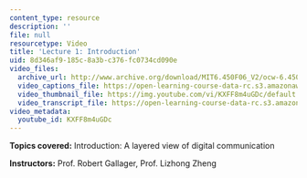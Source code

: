 ```yaml
---
content_type: resource
description: ''
file: null
resourcetype: Video
title: 'Lecture 1: Introduction'
uid: 8d346af9-185c-8a3b-c376-fc0734cd090e
video_files:
  archive_url: http://www.archive.org/download/MIT6.450F06_V2/ocw-6.450-f06-2003-09-03_300k.mp4
  video_captions_file: https://open-learning-course-data-rc.s3.amazonaws.com/6-450-principles-of-digital-communications-i-fall-2006/95a1a995a4aa5dc58fc9860b01f2be5c_KXFF8m4uGDc.vtt
  video_thumbnail_file: https://img.youtube.com/vi/KXFF8m4uGDc/default.jpg
  video_transcript_file: https://open-learning-course-data-rc.s3.amazonaws.com/6-450-principles-of-digital-communications-i-fall-2006/83f24feebc759e5eeabeb0390f453701_KXFF8m4uGDc.pdf
video_metadata:
  youtube_id: KXFF8m4uGDc
---
```


**Topics covered:** Introduction: A layered view of digital communication

**Instructors:** Prof. Robert Gallager, Prof. Lizhong Zheng
